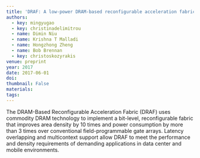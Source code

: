 ```yaml
---
title: 'DRAF: A low-power DRAM-based reconfigurable acceleration fabric'
authors:
  - key: mingyugao
  - key: christinadelimitrou
  - name: Dimin Niu
  - name: Krishna T Malladi
  - name: Hongzhong Zheng
  - name: Bob Brennan
  - key: christoskozyrakis
venue: preprint
year: 2017
date: 2017-06-01
doi: 
thumbnail: False
materials:
tags:
---
```

The DRAM-Based Reconfigurable Acceleration Fabric (DRAF) uses commodity DRAM technology to implement a bit-level, reconfigurable fabric that improves area density by 10 times and power consumption by more than 3 times over conventional field-programmable gate arrays. Latency overlapping and multicontext support allow DRAF to meet the performance and density requirements of demanding applications in data center and mobile environments.
